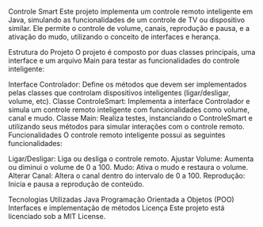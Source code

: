 Controle Smart
Este projeto implementa um controle remoto inteligente em Java, simulando as funcionalidades de um controle de TV ou dispositivo similar. Ele permite o controle de volume, canais, reprodução e pausa, e a ativação do mudo, utilizando o conceito de interfaces e herança.

Estrutura do Projeto
O projeto é composto por duas classes principais, uma interface e um arquivo Main para testar as funcionalidades do controle inteligente:

Interface Controlador: Define os métodos que devem ser implementados pelas classes que controlam dispositivos inteligentes (ligar/desligar, volume, etc).
Classe ControleSmart: Implementa a interface Controlador e simula um controle remoto inteligente com funcionalidades como volume, canal e mudo.
Classe Main: Realiza testes, instanciando o ControleSmart e utilizando seus métodos para simular interações com o controle remoto.
Funcionalidades
O controle remoto inteligente possui as seguintes funcionalidades:

Ligar/Desligar: Liga ou desliga o controle remoto.
Ajustar Volume: Aumenta ou diminui o volume de 0 a 100.
Mudo: Ativa o mudo e restaura o volume.
Alterar Canal: Altera o canal dentro do intervalo de 0 a 100.
Reprodução: Inicia e pausa a reprodução de conteúdo.

Tecnologias Utilizadas
Java
Programação Orientada a Objetos (POO)
Interfaces e implementação de métodos
Licença
Este projeto está licenciado sob a MIT License.